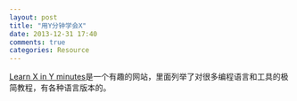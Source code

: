 ```yaml
---
layout: post
title: "用Y分钟学会X"
date: 2013-12-31 17:40
comments: true
categories: Resource
---
```


[Learn X in Y minutes](http://learnxinyminutes.com/)是一个有趣的网站，里面列举了对很多编程语言和工具的极简教程，有各种语言版本的。